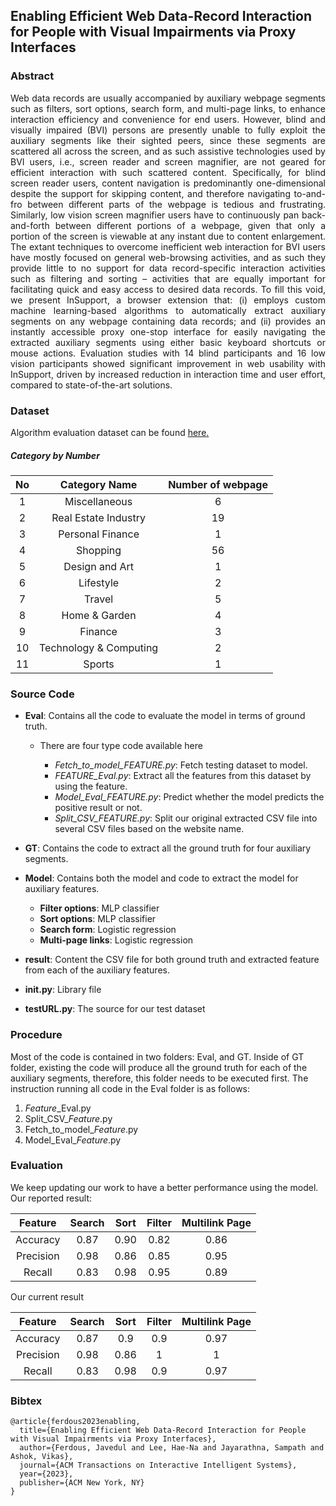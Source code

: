 
## Enabling Efficient Web Data-Record Interaction for People with Visual Impairments via Proxy Interfaces

### Abstract
<div align="justify"> 

Web data records are usually accompanied by auxiliary webpage segments such as filters, sort options, search
form, and multi-page links, to enhance interaction efficiency and convenience for end users. However, blind
and visually impaired (BVI) persons are presently unable to fully exploit the auxiliary segments like their
sighted peers, since these segments are scattered all across the screen, and as such assistive technologies used
by BVI users, i.e., screen reader and screen magnifier, are not geared for efficient interaction with such scattered
content. Specifically, for blind screen reader users, content navigation is predominantly one-dimensional
despite the support for skipping content, and therefore navigating to-and-fro between different parts of the
webpage is tedious and frustrating. Similarly, low vision screen magnifier users have to continuously pan
back-and-forth between different portions of a webpage, given that only a portion of the screen is viewable at
any instant due to content enlargement. The extant techniques to overcome inefficient web interaction for BVI
users have mostly focused on general web-browsing activities, and as such they provide little to no support for
data record-specific interaction activities such as filtering and sorting – activities that are equally important
for facilitating quick and easy access to desired data records. To fill this void, we present InSupport, a browser
extension that: (i) employs custom machine learning-based algorithms to automatically extract auxiliary
segments on any webpage containing data records; and (ii) provides an instantly accessible proxy one-stop
interface for easily navigating the extracted auxiliary segments using either basic keyboard shortcuts or
mouse actions. Evaluation studies with 14 blind participants and 16 low vision participants showed significant
improvement in web usability with InSupport, driven by increased reduction in interaction time and user
effort, compared to state-of-the-art solutions.
</div>

### Dataset

Algorithm evaluation dataset can be found [here.](https://olddominion-my.sharepoint.com/:f:/g/personal/mferd002_odu_edu/ErtjFoD0jpFKkdo8_Xr7CysBQ7miD21CXxR6TJqVC6CXPw?e=TkYiFz)



#####  Category by Number

<div align="center">

| No  |  Category Name | Number of webpage  | 
|:-:|:-:|:-:|
|  1 | Miscellaneous  | 6  |
|  2 |  Real Estate Industry  | 19  |
|  3 |  Personal Finance | 1  |
|  4 |  Shopping |  56 |
|  5 |  Design and Art | 1  |
|  6 |  Lifestyle | 2  |
|  7 |  Travel | 5  |
|  8 |  Home & Garden | 4  |
|  9 |  Finance | 3  |
|  10 |  Technology & Computing | 2  |
|  11 |  Sports | 1  |

  
</div>


### Source Code

* **Eval**: Contains all the code to evaluate the model in terms of ground truth.
    * There are four type code available here
    
       * *Fetch_to_model_FEATURE.py*: Fetch testing dataset to model.
       * *FEATURE_Eval.py*: Extract all the features from this dataset by using the feature.
       * *Model_Eval_FEATURE.py*: Predict whether the model predicts the positive result or not. 
       * *Split_CSV_FEATURE.py*: Split our original extracted CSV file into several CSV files based on the website name.

* **GT**: Contains the code to extract all the ground truth for four auxiliary segments.

* **Model**: Contains both the model and code to extract the model for auxiliary features.

    * **Filter options**: MLP classifier
    * **Sort options**:  MLP classifier
    * **Search form**: Logistic regression
    * **Multi-page links**:  Logistic regression

* **result**: Content the CSV file for both ground truth and extracted feature from each of the auxiliary features.

* **init.py**: Library file

*  **testURL.py**: The source for our test dataset

### Procedure
Most of the code is contained in two folders: Eval, and GT. Inside of GT folder, existing the code will produce all the ground truth for each of the auxiliary segments, therefore, this folder needs to be executed first. The instruction running all code in the Eval folder is as follows:

1. *Feature*_Eval.py
2. Split_CSV_*Feature*.py
3. Fetch_to_model_*Feature*.py
4. Model_Eval_*Feature*.py

### Evaluation
We keep updating our work to have a better performance using the model.
Our reported result:

|Feature |Search  |  Sort | Filter | Multilink Page |
|:-:|:-:|:-:|:-:|:-:|
|Accuracy|0.87 |0.90 |0.82 |0.86 |
|Precision|0.98 |0.86 |0.85 |0.95 |
|Recall|0.83 | 0.98|0.95 | 0.89|

Our current result

|Feature |Search  |  Sort | Filter | Multilink Page |
|:-:|:-:|:-:|:-:|:-:|
|Accuracy|0.87 |0.9 | 0.9|0.97 |
|Precision|0.98 |0.86 | 1|1 |
|Recall|0.83 | 0.98|0.9 | 0.97|

### Bibtex

```
@article{ferdous2023enabling,
  title={Enabling Efficient Web Data-Record Interaction for People with Visual Impairments via Proxy Interfaces},
  author={Ferdous, Javedul and Lee, Hae-Na and Jayarathna, Sampath and Ashok, Vikas},
  journal={ACM Transactions on Interactive Intelligent Systems},
  year={2023},
  publisher={ACM New York, NY}
}

```

